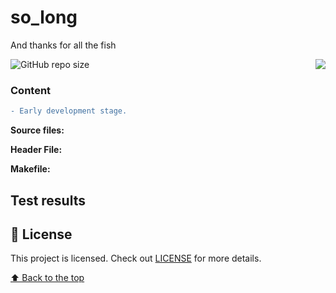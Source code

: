 # so_long
And thanks for all the fish

<img src="https://game.42sp.org.br/static/assets/achievements/so_longn.png" align="right">

![GitHub repo size](https://img.shields.io/github/repo-size/iuricode/README-template?style=for-the-badge)

### Content
```diff
- Early development stage.
```
**Source files:**

**Header File:**

**Makefile:**

## Test results


## 📝 License

This project is licensed. Check out [LICENSE](LICENSE) for more details.

[⬆ Back to the top](#so_long)

